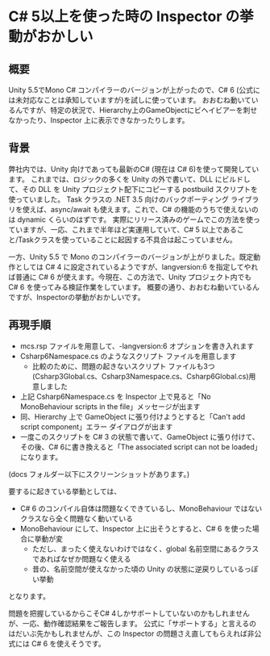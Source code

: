 # C# 5以上を使った時の Inspector の挙動がおかしい

## 概要

Unity 5.5でMono C# コンパイラーのバージョンが上がったので、C# 6 (公式には未対応なことは承知していますが)を試しに使っています。
おおむね動いているんですが、特定の状況で、Hierarchy上のGameObjectにビヘイビアーを刺せなかったり、Inspector 上に表示できなかったりします。

## 背景

弊社内では、Unity 向けであっても最新のC# (現在は C# 6)を使って開発しています。
これまでは、ロジックの多くを Unity の外で書いて、DLL にビルドして、その DLL を Unity プロジェクト配下にコピーする postbuild スクリプトを使っていました。
Task クラスの .NET 3.5 向けのバックポーティング ライブラリを使えば、async/await も使えます。これで、C# の機能のうちで使えないのは dynamic くらいのはずです。
実際にリリース済みのゲームでこの方法を使っていますが、一応、これまで半年ほど実運用していて、C# 5 以上であること/Taskクラスを使っていることに起因する不具合は起こっていません。

一方、Unity 5.5 で Mono のコンパイラーのバージョンが上がりました。既定動作としては C# 4 に設定されているようですが、langversion:6 を指定してやれば普通に C# 6 が使えます。今現在、この方法で、Unity プロジェクト内でも C# 6 を使ってみる検証作業をしています。
概要の通り、おおむね動いているんですが、Inspectorの挙動がおかしいです。

## 再現手順

- mcs.rsp ファイルを用意して、-langversion:6 オプションを書き入れます
- Csharp6Namespace.cs のようなスクリプト ファイルを用意します
  - 比較のために、問題の起きないスクリプト ファイルも3つ(Csharp3Global.cs、Csharp3Namespace.cs、Csharp6Global.cs)用意しました
- 上記 Csharp6Namespace.cs を Inspector 上で見ると「No MonoBehaviour scripts in the file」メッセージが出ます
- 同、Hierarchy 上で GameObject に張り付けようとすると「Can't add script component」エラー ダイアログが出ます
- 一度このスクリプトを C# 3 の状態で書いて、GameObject に張り付けて、その後、C# 6に書き換えると「The associated script can not be loaded」になります。

(docs フォルダー以下にスクリーンショットがあります。)

要するに起きている挙動としては、

- C# 6 のコンパイル自体は問題なくできているし、MonoBehaviour ではないクラスなら全く問題なく動いている
- MonoBehaviour にして、Inspector 上に出そうとすると、C# 6 を使った場合に挙動が変
  - ただし、まったく使えないわけではなく、global 名前空間にあるクラスであればなぜか問題なく使える
  - 昔の、名前空間が使えなかった頃の Unity の状態に逆戻りしているっぽい挙動

となります。

問題を把握しているからこそC# 4しかサポートしていないのかもしれませんが、一応、動作確認結果をご報告します。
公式に「サポートする」と言えるのはだいぶ先かもしれませんが、この Inspector の問題さえ直してもらえれば非公式には C# 6 を使えそうです。